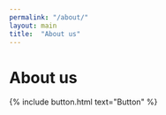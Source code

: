```yaml
---
permalink: "/about/"
layout: main
title:  "About us"
---
```


<h1>About us</h1>
{% include button.html text="Button" %}